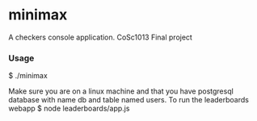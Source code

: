# minimax
A checkers console application.  CoSc1013 Final project
### Usage
  $ ./minimax
 
Make sure you are on a linux machine and that you have postgresql database with name db and table named users.
To run the leaderboards webapp
  $ node leaderboards/app.js
